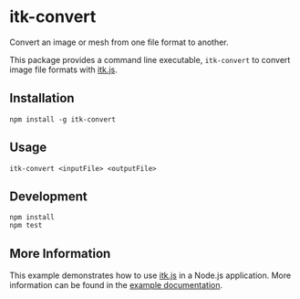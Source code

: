 itk-convert
===========

Convert an image or mesh from one file format to another.

This package provides a command line executable, `itk-convert` to convert
image file formats with
[itk.js](https://github.com/InsightSoftwareConsortium/itk-js.git).

## Installation

```
npm install -g itk-convert
```

## Usage

```
itk-convert <inputFile> <outputFile>
```

## Development

```
npm install
npm test
```

## More Information

This example demonstrates how to use
[itk.js](https://insightsoftwareconsortium.github.io/itk-js/) in a Node.js
application. More information can be found in the [example
documentation](https://insightsoftwareconsortium.github.io/itk-js/examples/node.html).
